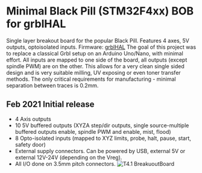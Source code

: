 # Minimal Black Pill (STM32F4xx) BOB for grblHAL 
Single layer breakout board for the popular Black Pill. Features 4 axes, 5V outputs, optoisolated inputs.
Firmware: [grblHAL](https://github.com/terjeio/grblHAL)
The goal of this project was to replace a classical Grbl setup on an Arduino Uno/Nano, with minimal effort.
All inputs are mapped to one side of the board, all outputs (except spindle PWM) are on the other. 
This allows for a very clean single sided design and is very suitable milling, UV exposing or even toner transfer methods.
The only critical requirements for manufacturing - minimal separation between traces is 0.2mm.

## Feb 2021 Initial release
  * 4 Axis outputs
  * 10 5V buffered outputs (XYZA step/dir outputs, single source-multiple buffered outputs enable, spindle PWM and enable, mist, flood)  
  * 8 Opto-isolated inputs (mapped to XYZ limits, probe, halt, pause, start, safety door)
  * External supply connectors. Can be powered by USB, external 5V or external 12V-24V (depending on the Vreg). 
  * All I/O done on 3.5mm pitch connectors.
![T4.1 BreakuoutBoard](https://github.com/phil-barrett/grbl-teensy-4/blob/master/RA159231_DxO_2048.jpg "V2.09 Unkit PCB")

